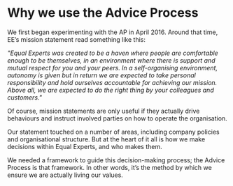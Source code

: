 # Why we use the Advice Process

We first began experimenting with the AP in April 2016. Around that time, EE’s mission statement read something like this:

_"Equal Experts was created to be a haven where people are comfortable enough to be themselves, in an environment where there is support and mutual respect for you and your peers. In a self-organising environment, autonomy is given but in return we are expected to take personal responsibility and hold ourselves accountable for achieving our mission. Above all, we are expected to do the right thing by your colleagues and customers."_

Of course, mission statements are only useful if they actually drive behaviours and instruct involved parties on how to operate the organisation.

Our statement touched on a number of areas, including company policies and organisational structure. But at the heart of it all is how we make decisions within Equal Experts, and who makes them.

We needed a framework to guide this decision-making process; the Advice Process is that framework. In other words, it’s the method by which we ensure we are actually living our values.

